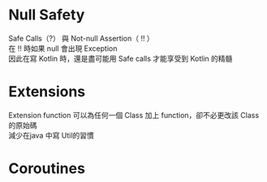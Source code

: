 # Null Safety

Safe Calls（?） 與 Not-null Assertion（ !! ）  
在 !! 時如果 null 會出現 Exception  
因此在寫 Kotlin 時，還是盡可能用 Safe calls 才能享受到 Kotlin 的精髓

# Extensions 

Extension function 可以為任何一個 Class 加上 function，卻不必更改該 Class 的原始碼  
減少在java 中寫 Util的習慣  

# Coroutines
